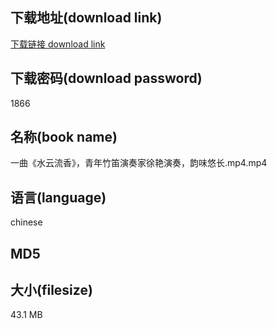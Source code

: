 ## 下载地址(download link)
[下载链接 download link](https://tutu365.netlify.app/?s=%E4%B8%80%E6%9B%B2%E3%80%8A%E6%B0%B4%E4%BA%91%E6%B5%81%E9%A6%99%E3%80%8B%EF%BC%8C%E9%9D%92%E5%B9%B4%E7%AB%B9%E7%AC%9B%E6%BC%94%E5%A5%8F%E5%AE%B6%E5%BE%90%E8%89%B3%E6%BC%94%E5%A5%8F%EF%BC%8C%E9%9F%B5%E5%91%B3%E6%82%A0%E9%95%BF.mp4)

## 下载密码(download password)
1866

## 名称(book name)
一曲《水云流香》，青年竹笛演奏家徐艳演奏，韵味悠长.mp4.mp4

## 语言(language)
chinese

## MD5


## 大小(filesize)
43.1 MB
